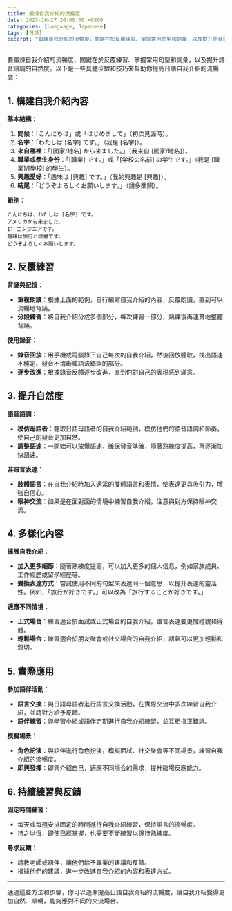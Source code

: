 ```yaml
---
title: 鍛煉自我介紹的流暢度
date: 2023-10-27 20:00:00 +0800
categories: [Language, Japanese]
tags: [日語] 
excerpt: "鍛煉自我介紹的流暢度，關鍵在於反覆練習、掌握常用句型和詞彙，以及提升語音語調的自然度"
---
```


要鍛煉自我介紹的流暢度，關鍵在於反覆練習、掌握常用句型和詞彙，以及提升語音語調的自然度。以下是一些具體步驟和技巧來幫助你提高日語自我介紹的流暢度：

## **1. 構建自我介紹內容**

**基本結構**：
1. **問候**：「こんにちは」或「はじめまして」（初次見面時）。
2. **名字**：「わたしは [名字] です。」（我是 [名字]）。
3. **來自哪裡**：「[國家/地名] から来ました。」（我來自 [國家/地名]）。
4. **職業或學生身份**：「[職業] です。」或「[学校の名前] の学生です。」（我是 [職業]/[學校] 的學生）。
5. **興趣愛好**：「趣味は [興趣] です。」（我的興趣是 [興趣]）。
6. **結尾**：「どうぞよろしくお願いします。」（請多關照）。

**範例**：
```
こんにちは、わたしは [名字] です。
アメリカから来ました。
IT エンジニアです。
趣味は旅行と読書です。
どうぞよろしくお願いします。
```

## **2. 反覆練習**

**背誦與記憶**：
- **重複朗讀**：根據上面的範例，自行編寫自我介紹的內容，反覆朗讀，直到可以流暢地背誦。
- **分段練習**：將自我介紹分成多個部分，每次練習一部分，熟練後再連貫地整體背誦。

**使用錄音**：
- **錄音回放**：用手機或電腦錄下自己每次的自我介紹，然後回放聽取，找出語速不穩定、發音不清晰或語法錯誤的部分。
- **逐步改進**：根據錄音反饋逐步改進，直到你對自己的表現感到滿意。

## **3. 提升自然度**

**語音語調**：
- **模仿母語者**：聽取日語母語者的自我介紹範例，模仿他們的語音語調和節奏，使自己的發音更加自然。
- **調整語速**：一開始可以放慢語速，確保發音準確，隨著熟練度提高，再逐漸加快語速。

**非語言表達**：
- **肢體語言**：在自我介紹時加入適當的肢體語言和表情，使表達更具吸引力，增強自信心。
- **眼神交流**：如果是在面對面的情境中練習自我介紹，注意與對方保持眼神交流。

## **4. 多樣化內容**

**擴展自我介紹**：
- **加入更多細節**：隨著熟練度提高，可以加入更多的個人信息，例如家族成員、工作經歷或留學經歷等。
- **變換表達方式**：嘗試使用不同的句型來表達同一個意思，以提升表達的靈活性。例如，「旅行が好きです。」可以改為「旅行することが好きです。」

**適應不同情境**：
- **正式場合**：練習適合於面試或正式場合的自我介紹，語言表達要更加禮貌和得體。
- **輕鬆場合**：練習適合於朋友聚會或社交場合的自我介紹，語氣可以更加輕鬆和親切。

## **5. 實際應用**

**參加語伴活動**：
- **語言交換**：與日語母語者進行語言交換活動，在實際交流中多次練習自我介紹，並請對方給予反饋。
- **語伴練習**：與學習小組或語伴定期進行自我介紹練習，並互相指正錯誤。

**模擬場景**：
- **角色扮演**：與語伴進行角色扮演，模擬面試、社交聚會等不同場景，練習自我介紹的流暢度。
- **即興發揮**：即興介紹自己，適應不同場合的需求，提升臨場反應能力。

## **6. 持續練習與反饋**

**固定時間練習**：
- 每天或每週安排固定的時間進行自我介紹練習，保持語言的流暢度。
- 持之以恆，即使已經掌握，也需要不斷練習以保持熟練度。

**尋求反饋**：
- 請教老師或語伴，讓他們給予專業的建議和反饋。
- 根據他們的建議，進一步改進自我介紹的內容和表達方式。

---

通過這些方法和步驟，你可以逐漸提高日語自我介紹的流暢度，讓自我介紹變得更加自然、順暢，能夠應對不同的交流場合。
